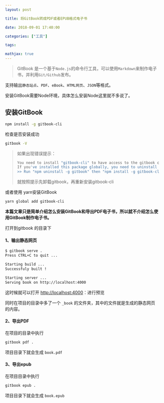 ```yaml
---
layout: post

title: 将GitBook转成PDF或者EPUB格式电子书

date: 2018-09-01 17:40:00

categories: ["工具"]

tags: 

mathjax: true
---
```


> GitBook 是一个基于`Node.js`的命令行工具，可以使用`Markdown`来制作电子书，并利用`Git/Github`发布。



支持输出`静态站点`、`PDF`、`eBook`、`HTML网页`、`JSON`等格式。

安装GitBook需要Node环境，具体怎么安装Node这里就不多说了。

## 安装GitBook ##

```bash
npm install -g gitbook-cli
```

检查是否安装成功

```bash
gitbook -V
```

>
>
>如果出现错误提示：
>
>```bash
>You need to install "gitbook-cli" to have access to the gitbook command anywhere on your system.
>If you've installed this package globally, you need to uninstall it.
>>> Run "npm uninstall -g gitbook" then "npm install -g gitbook-cli"
>
>```
>
>就按照提示先卸载gitbook，再重新安装gitbook-cli

或者使用 yarn安装GitBook

```bash
yarn global add gitbook-cli
```



**本篇文章只是简单介绍怎么安装GitBook和导出PDF电子书，所以就不介绍怎么使用GitBook制作电子书。**

打开到gitbook 的目录下

#### 1、输出静态网页

```bash
$ gitbook serve .
Press CTRL+C to quit ...

Starting build ...
Successfuly built !

Starting server ...
Serving book on http://localhost:4000	
```



这时候就可以打开 [http://localhost:4000](http://localhost:4000/)：进行预览



同时在项目的目录中多了一个 `_book` 的文件夹，其中的文件就是生成的静态网页的内容。

#### 2、导出PDF

在项目的目录中执行

```bash
gitbook pdf .
```

项目目录下就会生成 `book.pdf`

#### 3、导出epub

在项目目录中执行

```bash
gitbook epub .	
```

项目目录下就会生成 `book.epub`


